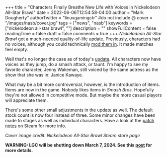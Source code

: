 +++
title = "Characters Finally Breathe New Life with Voices in Nickelodeon All-Star Brawl"
date = 2022-06-06T12:54:58-04:00
author = "Mark Dougherty"
authorTwitter = "linuxgamingctr" #do not include @
cover = "/images/nasb/cover.jpg"
tags = ["news", "nasb"]
keywords = ["nickelodeon all-star brawl", ""]
description = ""
showFullContent = false
readingTime = false
draft = false
comments = true
+++
*Nickelodeon All-Star Brawl* got a much-needed quality-of-life update. Previously, characters had no voices, although you could technically [mod them in](https://boilingsteam.com/installing-mods-for-nickelodeon-all-star-brawl-nasb-on-linux/). It made matches feel empty.

Well that's no longer the case as of today's [update](https://store.steampowered.com/news/app/1414850/view/3333239887491663354). All characters now have voices as they jump, do a smash attack, or taunt. I'm happy to see my favorite character, Jenny Wakeman, still voiced by the same actress as the show that she was in: Janice Kawaye.

What may be a bit more controversial, however, is the introduction of items. Items are now in the game. Nobody likes items in *Smash Bros.* Hopefully they're not allowed in competitive mode. But maybe the more casual players will appreciate them.

There's some other small adjustments in the update as well. The default stock count is now four instead of three. Some minor changes have been made to stages as well as individual characters. Have a look at the [patch notes](https://store.steampowered.com/news/app/1414850/view/3333239887491663354) on Steam for more info.

*Cover image credit: Nickelodeon All-Star Brawl Steam store page*

**WARNING: LGC will be shutting down March 7, 2024. See this [post](https://linuxgamingcentral.com/posts/the-end-of-lgc/) for more details.**
